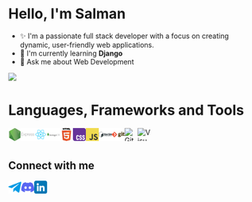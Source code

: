 # Hello, I'm Salman

- ✨ I'm a passionate full stack developer with a focus on creating dynamic, user-friendly web applications.
- 🌱 I'm currently learning **Django**
- 💬 Ask me about Web Development

<a href="https://salman9802.github.io/Portfolio" target="_blank" rel="noopener noreferrer" style="display: inline-block;">
<img src="https://img.shields.io/website?label=Portfolio&style=for-the-badge&url=https%3A%2F%2Fsalman9802.github.io/Portfolio" />
</a>

# Languages, Frameworks and Tools

<img align="left" alt="Node.js" width="26" height="26" style="padding-right:10" src="https://raw.githubusercontent.com/github/explore/80688e429a7d4ef2fca1e82350fe8e3517d3494d/topics/nodejs/nodejs.png" />
<img align="left" alt="Express" width="26" height="26" style="padding-right:10" src="https://raw.githubusercontent.com/github/explore/80688e429a7d4ef2fca1e82350fe8e3517d3494d/topics/express/express.png" />
<img align="left" alt="React" width="26" height="26" style="padding-right:10" src="https://raw.githubusercontent.com/github/explore/80688e429a7d4ef2fca1e82350fe8e3517d3494d/topics/react/react.png" />
<img align="left" alt="MongoDB" width="26" height="26" style="padding-right:10" src="https://raw.githubusercontent.com/github/explore/80688e429a7d4ef2fca1e82350fe8e3517d3494d/topics/mongodb/mongodb.png" />
<img align="left" alt="HTML5" width="26" height="26" style="padding-right:10" src="https://raw.githubusercontent.com/github/explore/80688e429a7d4ef2fca1e82350fe8e3517d3494d/topics/html/html.png" />
<img align="left" alt="CSS3" width="26" height="26" style="padding-right:10" src="https://raw.githubusercontent.com/github/explore/80688e429a7d4ef2fca1e82350fe8e3517d3494d/topics/css/css.png" />
<img align="left" alt="Javascript" width="26" height="26" style="padding-right:10" src="https://raw.githubusercontent.com/github/explore/80688e429a7d4ef2fca1e82350fe8e3517d3494d/topics/javascript/javascript.png" />
<img align="left" alt="BASH" width="26" height="26" style="padding-right:10" src="https://raw.githubusercontent.com/github/explore/80688e429a7d4ef2fca1e82350fe8e3517d3494d/topics/bash/bash.png" />

<img align="left" alt="Git" width="26" height="26" style="padding-right:10" src="https://raw.githubusercontent.com/github/explore/80688e429a7d4ef2fca1e82350fe8e3517d3494d/topics/git/git.png" />
<img align="left" alt="Github" width="26" height="26" style="padding-right:10" src="https://user-images.githubusercontent.com/3369400/139448065-39a229ba-4b06-434b-bc67-616e2ed80c8f.png" style="padding-right:10;" />
<img align="left" alt="Visual Studio Code" width="26" height="26" style="padding-right:10" src="https://cdn.jsdelivr.net/gh/devicons/devicon/icons/vscode/vscode-original.svg" style="padding-right:10;" />

<br />
<br />

## Connect with me

<a href="https://t.me/Storm_Fortress" target="_blank" rel="noopener noreferrer">
<img align="left" alt="Telegram" width="26" height="26" style="padding-right:10;" src="./icons/telegram.png" style="padding-right:10;" />
</a>
<a href="https://discord.com/users/deathcome_" target="_blank" rel="noopener noreferrer">
<img align="left" alt="Discord" width="26" height="26" style="padding-right:10;" src="./icons/discord.png" style="padding-right:10;" />
</a>
<a href="http://www.linkedin.com/in/salman9802" target="_blank" rel="noopener noreferrer">
<img align="left" alt="Linkedin" width="26" height="26" style="padding-right:10;" src="./icons/linkedin.png" style="padding-right:10;" />
</a>

<!-- - 👋 Hi, I’m @salman9802
- 👀 I’m interested in ...
- 🌱 I’m currently learning ...
- 💞️ I’m looking to collaborate on ...
- 📫 How to reach me ... -->

<!---
salman9802/salman9802 is a ✨ special ✨ repository because its `README.md` (this file) appears on your GitHub profile.
You can click the Preview link to take a look at your changes.
--->

